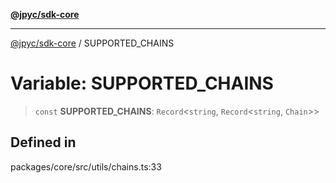 [**@jpyc/sdk-core**](../README.md)

---

[@jpyc/sdk-core](../globals.md) / SUPPORTED_CHAINS

# Variable: SUPPORTED_CHAINS

> `const` **SUPPORTED_CHAINS**: `Record`\<`string`, `Record`\<`string`, `Chain`\>\>

## Defined in

packages/core/src/utils/chains.ts:33

